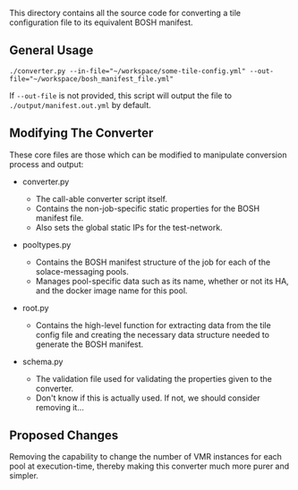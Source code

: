 This directory contains all the source code for converting a tile configuration file to its equivalent BOSH manifest.

## General Usage
```
./converter.py --in-file="~/workspace/some-tile-config.yml" --out-file="~/workspace/bosh_manifest_file.yml"
```

If `--out-file` is not provided, this script will output the file to `./output/manifest.out.yml` by default.

## Modifying The Converter

These core files are those which can be modified to manipulate conversion process and output:

* converter.py
  * The call-able converter script itself.
  * Contains the non-job-specific static properties for the BOSH manifest file.
  * Also sets the global static IPs for the test-network.
  
* pooltypes.py
  * Contains the BOSH manifest structure of the job for each of the solace-messaging pools.
  * Manages pool-specific data such as its name, whether or not its HA, and the docker image name for this pool.
  
* root.py
  * Contains the high-level function for extracting data from the tile config file and creating the necessary data structure needed to generate the BOSH manifest.
  
* schema.py
  * The validation file used for validating the properties given to the converter.
  * Don't know if this is actually used. If not, we should consider removing it...
  
## Proposed Changes
Removing the capability to change the number of VMR instances for each pool at execution-time, thereby making this converter much more purer and simpler.
